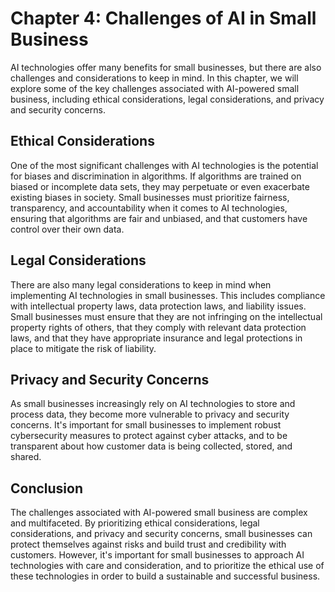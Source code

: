 Chapter 4: Challenges of AI in Small Business
=============================================

AI technologies offer many benefits for small businesses, but there are also challenges and considerations to keep in mind. In this chapter, we will explore some of the key challenges associated with AI-powered small business, including ethical considerations, legal considerations, and privacy and security concerns.

Ethical Considerations
----------------------

One of the most significant challenges with AI technologies is the potential for biases and discrimination in algorithms. If algorithms are trained on biased or incomplete data sets, they may perpetuate or even exacerbate existing biases in society. Small businesses must prioritize fairness, transparency, and accountability when it comes to AI technologies, ensuring that algorithms are fair and unbiased, and that customers have control over their own data.

Legal Considerations
--------------------

There are also many legal considerations to keep in mind when implementing AI technologies in small businesses. This includes compliance with intellectual property laws, data protection laws, and liability issues. Small businesses must ensure that they are not infringing on the intellectual property rights of others, that they comply with relevant data protection laws, and that they have appropriate insurance and legal protections in place to mitigate the risk of liability.

Privacy and Security Concerns
-----------------------------

As small businesses increasingly rely on AI technologies to store and process data, they become more vulnerable to privacy and security concerns. It's important for small businesses to implement robust cybersecurity measures to protect against cyber attacks, and to be transparent about how customer data is being collected, stored, and shared.

Conclusion
----------

The challenges associated with AI-powered small business are complex and multifaceted. By prioritizing ethical considerations, legal considerations, and privacy and security concerns, small businesses can protect themselves against risks and build trust and credibility with customers. However, it's important for small businesses to approach AI technologies with care and consideration, and to prioritize the ethical use of these technologies in order to build a sustainable and successful business.

